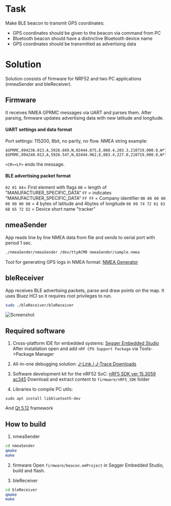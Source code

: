 # Task

Make BLE beacon to transmit GPS coordinates:
- GPS coordinates should be given to the beacon via command from PC
- Bluetooth beacon should have a distinctive Bluetooth device name
- GPS coordinates should be transmitted as advertising data


# Solution

Solution consists of firmware for NRF52 and two PC applications (nmeaSender and bleReceiver).

## Firmware
It receives NMEA GPRMC messages via UART and parses them. After parsing, firmware updates advertising data with new latitude and longitude.

#### UART settings and data format
Port settings: 115200, 8bit, no parity, no flow.
NMEA string example:
```
$GPRMC,094236.013,A,5926.669,N,02444.875,E,060.4,203.3,210719,000.0,W*73
$GPRMC,094240.013,A,5926.547,N,02444.962,E,083.4,227.0,210719,000.0,W*72
```
```<CR><LF>``` ends the message.

#### BLE advertising packet format
```02 01 04```= First element with flags
 ```0B``` = length of "MANUFACTURER_SPECIFIC_DATA"
 ```FF``` = indicates "MANUFACTURER_SPECIFIC_DATA"
 ```FF FF``` = Company identifier
 ```00 00 00 00 00 00 00 00``` = 4 bytes of latitude and 4bytes of longitude
  ```08 09 74 72 61 63 6B 65 72 D2``` = Device short name "tracker"


## nmeaSender
App reads line by line NMEA data from file and sends to serial port with period 1 sec.
~~~sh
./nmeaSender/nmeaSender /dev/ttyACM0 nmeaSender/sample.nmea
~~~
Tool for generating GPS logs in NMEA format: [NMEA Generator](https://nmeagen.org/)

## bleReceiver
App receives BLE advertising packets, parse and draw points on the map. It uses Bluez HCI so it requires root privileges to run. 
~~~sh
sudo ./bleReceiver/bleReceiver 
~~~
![Screenshot](https://github.com/zaporozhets/gps-beacon/raw/master/bleReceiver.png)



## Required software
1. Cross-platform IDE for embedded systems: [Segger Embedded Studio](
https://www.segger.com/downloads/embedded-studio)
After installation open and add ```nRF CPU Support Package``` via Tools->Package Manager
	
2. All-in-one debugging solution: [J-Link / J-Trace Downloads](
https://www.segger.com/downloads/jlink#J-LinkSoftwareAndDocumentationPack) 

3. Software development kit for the nRF52 SoC: [nRF5 SDK ver 15.3059 ac345](
https://www.nordicsemi.com/-/media/Software-and-other-downloads/SDKs/nRF5/Binaries/nRF5SDK153059ac345.zip)
Download and extract content to ```firmware/nRF5_SDK``` folder

4. Libraries to compile PC utils:
```
sudo apt install libbluetooth-dev 
```
And [Qt 5.12](https://www.qt.io/download) framework


## How to build

1. nmeaSender

~~~sh
cd nmeaSender
qmake
make
~~~


2. firmware
Open ```firmware/beacon.emProject``` in Segger Embedded Studio, build and flash.


3. bleReceiver
~~~sh
cd bleReceiver
qmake
make
~~~
